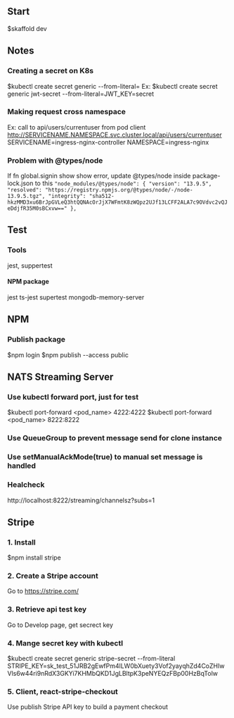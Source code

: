 ## Start
$skaffold dev

## Notes

### Creating a secret on K8s
$kubectl create secret generic <key> --from-literal=<value>
Ex: $kubectl create secret generic jwt-secret --from-literal=JWT_KEY=secret

### Making request cross namespace
Ex: call to api/users/currentuser from pod client
http://SERVICENAME.NAMESPACE.svc.cluster.local/api/users/currentuser
SERVICENAME=ingress-nginx-controller
NAMESPACE=ingress-nginx

### Problem with @types/node
If fn global.signin show show error, update @types/node inside package-lock.json to this
`
    "node_modules/@types/node": {
      "version": "13.9.5",
      "resolved": "https://registry.npmjs.org/@types/node/-/node-13.9.5.tgz",
      "integrity": "sha512-hkzMMD3xu6BrJpGVLeQ3htQQNAcOrJjX7WFmtK8zWQpz2UJf13LCFF2ALA7c9OVdvc2vQJeDdjfR35M0sBCxvw=="
    },
`

## Test

### Tools
jest, suppertest

#### NPM package
jest ts-jest supertest mongodb-memory-server


## NPM
### Publish package
$npm login
$npm publish --access public

## NATS Streaming Server
### Use kubectl forward port, just for test
$kubectl port-forward <pod_name> 4222:4222
$kubectl port-forward <pod_name> 8222:8222

### Use QueueGroup to prevent message send for clone instance
### Use setManualAckMode(true) to manual set message is handled

### Healcheck
http://localhost:8222/streaming/channelsz?subs=1


## Stripe

### 1. Install
$npm install stripe

### 2. Create a Stripe account
Go to https://stripe.com/

### 3. Retrieve api test key
Go to Develop page, get secrect key

### 4. Mange secret key with kubectl
$kubectl create secret generic stripe-secret --from-literal STRIPE_KEY=sk_test_51JRB2gEwfPm4lLW0bXuety3Vof2yayqhZd4CoZHIwVls6w44ri9nRdX3GKYi7KHMbQKD1JgLBltpK3peNYEQzFBp00HzBqTolw

### 5. Client, react-stripe-checkout
Use publish Stripe API key to build a payment checkout